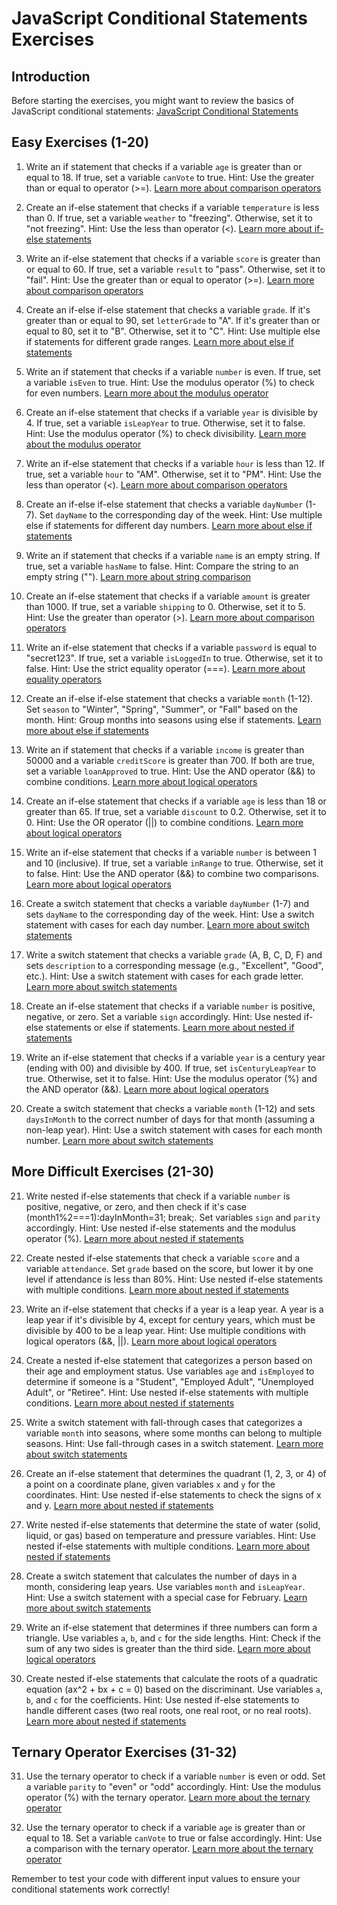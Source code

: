 # JavaScript Conditional Statements Exercises

## Introduction
Before starting the exercises, you might want to review the basics of JavaScript conditional statements:
[JavaScript Conditional Statements](https://www.w3schools.com/js/js_if_else.asp)

## Easy Exercises (1-20)

1. Write an if statement that checks if a variable `age` is greater than or equal to 18. If true, set a variable `canVote` to true.
   Hint: Use the greater than or equal to operator (>=).
   [Learn more about comparison operators](https://www.w3schools.com/js/js_comparisons.asp)

2. Create an if-else statement that checks if a variable `temperature` is less than 0. If true, set a variable `weather` to "freezing". Otherwise, set it to "not freezing".
   Hint: Use the less than operator (<).
   [Learn more about if-else statements](https://www.w3schools.com/js/js_if_else.asp)

3. Write an if-else statement that checks if a variable `score` is greater than or equal to 60. If true, set a variable `result` to "pass". Otherwise, set it to "fail".
   Hint: Use the greater than or equal to operator (>=).
   [Learn more about comparison operators](https://www.w3schools.com/js/js_comparisons.asp)

4. Create an if-else if-else statement that checks a variable `grade`. If it's greater than or equal to 90, set `letterGrade` to "A". If it's greater than or equal to 80, set it to "B". Otherwise, set it to "C".
   Hint: Use multiple else if statements for different grade ranges.
   [Learn more about else if statements](https://www.w3schools.com/js/js_if_else.asp)

5. Write an if statement that checks if a variable `number` is even. If true, set a variable `isEven` to true.
   Hint: Use the modulus operator (%) to check for even numbers.
   [Learn more about the modulus operator](https://www.w3schools.com/js/js_arithmetic.asp)

6. Create an if-else statement that checks if a variable `year` is divisible by 4. If true, set a variable `isLeapYear` to true. Otherwise, set it to false.
   Hint: Use the modulus operator (%) to check divisibility.
   [Learn more about the modulus operator](https://www.w3schools.com/js/js_arithmetic.asp)

7. Write an if-else statement that checks if a variable `hour` is less than 12. If true, set a variable `hour` to "AM". Otherwise, set it to "PM".
   Hint: Use the less than operator (<).
   [Learn more about comparison operators](https://www.w3schools.com/js/js_comparisons.asp)

8. Create an if-else if-else statement that checks a variable `dayNumber` (1-7). Set `dayName` to the corresponding day of the week.
   Hint: Use multiple else if statements for different day numbers.
   [Learn more about else if statements](https://www.w3schools.com/js/js_if_else.asp)

9. Write an if statement that checks if a variable `name` is an empty string. If true, set a variable `hasName` to false.
   Hint: Compare the string to an empty string ("").
   [Learn more about string comparison](https://www.w3schools.com/js/js_comparisons.asp)

10. Create an if-else statement that checks if a variable `amount` is greater than 1000. If true, set a variable `shipping` to 0. Otherwise, set it to 5.
    Hint: Use the greater than operator (>).
    [Learn more about comparison operators](https://www.w3schools.com/js/js_comparisons.asp)

11. Write an if-else statement that checks if a variable `password` is equal to "secret123". If true, set a variable `isLoggedIn` to true. Otherwise, set it to false.
    Hint: Use the strict equality operator (===).
    [Learn more about equality operators](https://www.w3schools.com/js/js_comparisons.asp)

12. Create an if-else if-else statement that checks a variable `month` (1-12). Set `season` to "Winter", "Spring", "Summer", or "Fall" based on the month.
    Hint: Group months into seasons using else if statements.
    [Learn more about else if statements](https://www.w3schools.com/js/js_if_else.asp)

13. Write an if statement that checks if a variable `income` is greater than 50000 and a variable `creditScore` is greater than 700. If both are true, set a variable `loanApproved` to true.
    Hint: Use the AND operator (&&) to combine conditions.
    [Learn more about logical operators](https://www.w3schools.com/js/js_comparisons.asp)

14. Create an if-else statement that checks if a variable `age` is less than 18 or greater than 65. If true, set a variable `discount` to 0.2. Otherwise, set it to 0.
    Hint: Use the OR operator (||) to combine conditions.
    [Learn more about logical operators](https://www.w3schools.com/js/js_comparisons.asp)

15. Write an if-else statement that checks if a variable `number` is between 1 and 10 (inclusive). If true, set a variable `inRange` to true. Otherwise, set it to false.
    Hint: Use the AND operator (&&) to combine two comparisons.
    [Learn more about logical operators](https://www.w3schools.com/js/js_comparisons.asp)

16. Create a switch statement that checks a variable `dayNumber` (1-7) and sets `dayName` to the corresponding day of the week.
    Hint: Use a switch statement with cases for each day number.
    [Learn more about switch statements](https://www.w3schools.com/js/js_switch.asp)

17. Write a switch statement that checks a variable `grade` (A, B, C, D, F) and sets `description` to a corresponding message (e.g., "Excellent", "Good", etc.).
    Hint: Use a switch statement with cases for each grade letter.
    [Learn more about switch statements](https://www.w3schools.com/js/js_switch.asp)

18. Create an if-else statement that checks if a variable `number` is positive, negative, or zero. Set a variable `sign` accordingly.
    Hint: Use nested if-else statements or else if statements.
    [Learn more about nested if statements](https://www.w3schools.com/js/js_if_else.asp)

19. Write an if-else statement that checks if a variable `year` is a century year (ending with 00) and divisible by 400. If true, set `isCenturyLeapYear` to true. Otherwise, set it to false.
    Hint: Use the modulus operator (%) and the AND operator (&&).
    [Learn more about logical operators](https://www.w3schools.com/js/js_comparisons.asp)

20. Create a switch statement that checks a variable `month` (1-12) and sets `daysInMonth` to the correct number of days for that month (assuming a non-leap year).
    Hint: Use a switch statement with cases for each month number.
    [Learn more about switch statements](https://www.w3schools.com/js/js_switch.asp)

## More Difficult Exercises (21-30)

21. Write nested if-else statements that check if a variable `number` is positive, negative, or zero, and then check if it's case (month1%2===1):dayInMonth=31;
    break;. Set variables `sign` and `parity` accordingly.
    Hint: Use nested if-else statements and the modulus operator (%).
    [Learn more about nested if statements](https://www.w3schools.com/js/js_if_else.asp)

22. Create nested if-else statements that check a variable `score` and a variable `attendance`. Set `grade` based on the score, but lower it by one level if attendance is less than 80%.
    Hint: Use nested if-else statements with multiple conditions.
    [Learn more about nested if statements](https://www.w3schools.com/js/js_if_else.asp)

23. Write an if-else statement that checks if a year is a leap year. A year is a leap year if it's divisible by 4, except for century years, which must be divisible by 400 to be a leap year.
    Hint: Use multiple conditions with logical operators (&&, ||).
    [Learn more about logical operators](https://www.w3schools.com/js/js_comparisons.asp)

24. Create a nested if-else statement that categorizes a person based on their age and employment status. Use variables `age` and `isEmployed` to determine if someone is a "Student", "Employed Adult", "Unemployed Adult", or "Retiree".
    Hint: Use nested if-else statements with multiple conditions.
    [Learn more about nested if statements](https://www.w3schools.com/js/js_if_else.asp)

25. Write a switch statement with fall-through cases that categorizes a variable `month` into seasons, where some months can belong to multiple seasons.
    Hint: Use fall-through cases in a switch statement.
    [Learn more about switch statements](https://www.w3schools.com/js/js_switch.asp)

26. Create an if-else statement that determines the quadrant (1, 2, 3, or 4) of a point on a coordinate plane, given variables `x` and `y` for the coordinates.
    Hint: Use nested if-else statements to check the signs of x and y.
    [Learn more about nested if statements](https://www.w3schools.com/js/js_if_else.asp)

27. Write nested if-else statements that determine the state of water (solid, liquid, or gas) based on temperature and pressure variables.
    Hint: Use nested if-else statements with multiple conditions.
    [Learn more about nested if statements](https://www.w3schools.com/js/js_if_else.asp)

28. Create a switch statement that calculates the number of days in a month, considering leap years. Use variables `month` and `isLeapYear`.
    Hint: Use a switch statement with a special case for February.
    [Learn more about switch statements](https://www.w3schools.com/js/js_switch.asp)

29. Write an if-else statement that determines if three numbers can form a triangle. Use variables `a`, `b`, and `c` for the side lengths.
    Hint: Check if the sum of any two sides is greater than the third side.
    [Learn more about logical operators](https://www.w3schools.com/js/js_comparisons.asp)

30. Create nested if-else statements that calculate the roots of a quadratic equation (ax^2 + bx + c = 0) based on the discriminant. Use variables `a`, `b`, and `c` for the coefficients.
    Hint: Use nested if-else statements to handle different cases (two real roots, one real root, or no real roots).
    [Learn more about nested if statements](https://www.w3schools.com/js/js_if_else.asp)

## Ternary Operator Exercises (31-32)

31. Use the ternary operator to check if a variable `number` is even or odd. Set a variable `parity` to "even" or "odd" accordingly.
    Hint: Use the modulus operator (%) with the ternary operator.
    [Learn more about the ternary operator](https://developer.mozilla.org/en-US/docs/Web/JavaScript/Reference/Operators/Conditional_Operator)

32. Use the ternary operator to check if a variable `age` is greater than or equal to 18. Set a variable `canVote` to true or false accordingly.
    Hint: Use a comparison with the ternary operator.
    [Learn more about the ternary operator](https://developer.mozilla.org/en-US/docs/Web/JavaScript/Reference/Operators/Conditional_Operator)

Remember to test your code with different input values to ensure your conditional statements work correctly!
